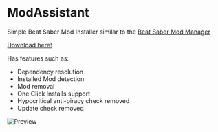 # ModAssistant
Simple Beat Saber Mod Installer similar to the [Beat Saber Mod Manager](https://github.com/beat-saber-modding-group/BeatSaberModInstaller)

[Download here!](https://github.com/Biscober/ModAssistant/releases/latest)

Has features such as:
* Dependency resolution
* Installed Mod detection
* Mod removal
* One Click Installs support
* Hypocritical anti-piracy check removed
* Update check removed

![Preview](https://assistant.moe/files/ModAssistant.png)
